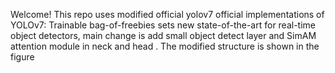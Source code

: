Welcome!
This repo uses modified official yolov7 official implementations of YOLOv7: Trainable bag-of-freebies sets new state-of-the-art for real-time object detectors, main change is add small object detect layer
and SimAM attention  module in neck and head . The modified structure is shown in the figure

